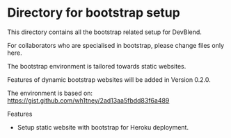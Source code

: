 # Directory for bootstrap setup

This directory contains all the bootstrap related setup for DevBlend.

For collaborators who are specialised in bootstrap, please change files only here.

The bootstrap environment is tailored towards static websites.

Features of dynamic bootstrap websites will be added in Version 0.2.0.

The environment is based on:
https://gist.github.com/wh1tney/2ad13aa5fbdd83f6a489

Features

- Setup static website with bootstrap for Heroku deployment.
